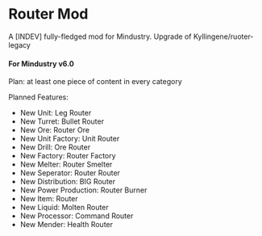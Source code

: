 # Router Mod
A [INDEV] fully-fledged mod for Mindustry. Upgrade of Kyllingene/ruoter-legacy

#### For Mindustry v6.0
Plan: at least one piece of content in every category

Planned Features:
 - New Unit: Leg Router
 - New Turret: Bullet Router
 - New Ore: Router Ore
 - New Unit Factory: Unit Router
 - New Drill: Ore Router
 - New Factory: Router Factory
 - New Melter: Router Smelter
 - New Seperator: Router Router
 - New Distribution: BIG Router
 - New Power Production: Router Burner
 - New Item: Router
 - New Liquid: Molten Router
 - New Processor: Command Router
 - New Mender: Health Router
